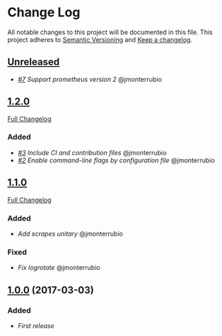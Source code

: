 # Change Log
All notable changes to this project will be documented in this file.
This project adheres to [Semantic Versioning](http://semver.org/) and [Keep a changelog](https://github.com/olivierlacan/keep-a-changelog).

## [Unreleased](https://github.com/idealista-tech/prometheus_server-role/tree/develop)
- *[#7](https://github.com/idealista/prometheus_server-role/issues/7) Support prometheus version 2* @jmonterrubio

## [1.2.0](https://github.com/idealista-tech/prometheus_server-role/tree/1.2.0)
[Full Changelog](https://github.com/idealista-tech/prometheus_server-role/compare/1.1.0...1.2.0)
### Added
- *[#3](https://github.com/idealista/prometheus_server-role/issues/3) Include CI and contribution files* @jmonterrubio
- *[#2](https://github.com/idealista/prometheus_server-role/issues/2) Enable command-line flags by configuration file* @jmonterrubio

## [1.1.0](https://github.com/idealista-tech/prometheus_server-role/tree/1.1.0)
[Full Changelog](https://github.com/idealista-tech/prometheus_server-role/compare/1.0.0...1.1.0)
### Added
- *Add scrapes unitary* @jmonterrubio

### Fixed
- *Fix logrotate* @jmonterrubio

## [1.0.0](https://github.com/idealista-tech/prometheus_server-role/tree/1.0.0) (2017-03-03)
### Added
- *First release*
